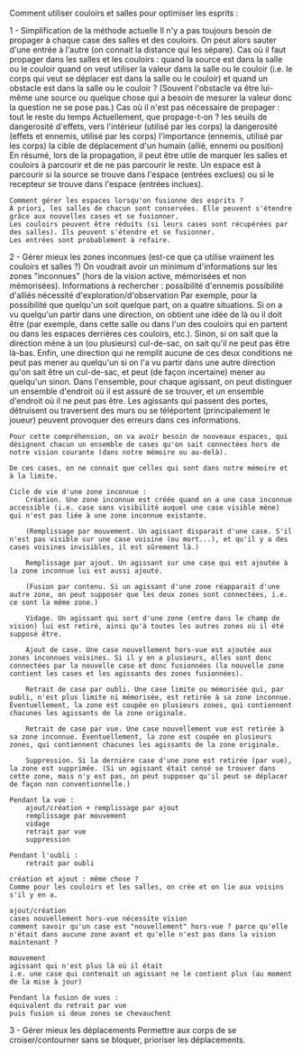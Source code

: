 Comment utiliser couloirs et salles pour optimiser les esprits :

1 - Simplification de la méthode actuelle
    Il n'y a pas toujours besoin de propager à chaque case des salles et des couloirs. On peut alors sauter d'une entrée à l'autre (on connait la distance qui les sépare).
    Cas où il faut propager dans les salles et les couloirs :
        quand la source est dans la salle ou le couloir
        quand on veut utiliser la valeur dans la salle ou le couloir (i.e. le corps qui veut se déplacer est dans la salle ou le couloir)
        et quand un obstacle est dans la salle ou le couloir ? (Souvent l'obstacle va être lui-même une source ou quelque chose qui a besoin de mesurer la valeur donc la question ne se pose pas.)
    Cas où il n'est pas nécessaire de propager :
        tout le reste du temps
    Actuellement, que propage-t-on ?
        les seuils de dangerosité d'effets, vers l'intérieur (utilisé par les corps)
        la dangerosité (effets et ennemis, utilisé par les corps)
        l'importance (ennemis, utilisé par les corps)
        la cible de déplacement d'un humain (allié, ennemi ou position)
    En résumé, lors de la propagation, il peut être utile de marquer les salles et couloirs à parcourir et de ne pas parcourir le reste.
    Un espace est à parcourir si la source se trouve dans l'espace (entrées exclues) ou si le recepteur se trouve dans l'espace (entrées inclues).

    Comment gérer les espaces lorsqu'on fusionne des esprits ?
    À priori, les salles de chacun sont conservées. Elle peuvent s'étendre grâce aux nouvelles cases et se fusionner.
    Les couloirs peuvent être réduits (si leurs cases sont récupérées par des salles). Ils peuvent s'étendre et se fusionner.
    Les entrées sont probablement à refaire.

2 - Gérer mieux les zones inconnues (est-ce que ça utilise vraiment les couloirs et salles ?)
    On voudrait avoir un minimum d'informations sur les zones "inconnues" (hors de la vision active, mémorisées et non mémorisées).
    Informations à rechercher :
        possibilité d'ennemis
        possibilité d'alliés
        nécessité d'exploration/d'observation
    Par exemple, pour la possibilité que quelqu'un soit quelque part, on a quatre situations. Si on a vu quelqu'un partir dans une direction, on obtient une idée de là ou il doit être (par exemple, dans cette salle ou dans l'un des couloirs qui en partent ou dans les espaces derrières ces couloirs, etc.). Sinon, si on sait que la direction mène à un (ou plusieurs) cul-de-sac, on sait qu'il ne peut pas être là-bas. Enfin, une direction qui ne remplit aucune de ces deux conditions ne peut pas mener au quelqu'un si on l'a vu partir dans une autre direction qu'on sait être un cul-de-sac, et peut (de façon incertaine) mener au quelqu'un sinon.
    Dans l'ensemble, pour chaque agissant, on peut distinguer un ensemble d'endroit où il est assuré de se trouver, et un ensemble d'endroit où il ne peut pas être.
    Les agissants qui passent des portes, détruisent ou traversent des murs ou se téléportent (principalement le joueur) peuvent provoquer des erreurs dans ces informations.

    Pour cette compréhension, on va avoir besoin de nouveaux espaces, qui désignent chacun un ensemble de cases qu'on sait connectées hors de notre vision courante (dans notre mémoire ou au-delà).

    De ces cases, on ne connait que celles qui sont dans notre mémoire et à la limite.

    Cicle de vie d'une zone inconnue :
        Création. Une zone inconnue est créée quand on a une case inconnue accessible (i.e. case sans visibilité auquel une case visible mène) qui n'est pas liée à une zone inconnue existante.
        
        (Remplissage par mouvement. Un agissant disparait d'une case. S'il n'est pas visible sur une case voisine (ou mort...), et qu'il y a des cases voisines invisibles, il est sûrement là.)

        Remplissage par ajout. Un agissant sur une case qui est ajoutée à la zone inconnue lui est aussi ajouté.
        
        (Fusion par contenu. Si un agissant d'une zone réapparait d'une autre zone, on peut supposer que les deux zones sont connectées, i.e. ce sont la même zone.)
        
        Vidage. Un agissant qui sort d'une zone (entre dans le champ de vision) lui est retiré, ainsi qu'à toutes les autres zones où il été supposé être.
        
        Ajout de case. Une case nouvellement hors-vue est ajoutée aux zones inconnues voisines. Si il y en a plusieurs, elles sont donc connectées par la nouvelle case et donc fusionnées (la nouvelle zone contient les cases et les agissants des zones fusionnées).
        
        Retrait de case par oubli. Une case limite ou mémorisée qui, par oubli, n'est plus limite ni mémorisée, est retirée à sa zone inconnue. Éventuellement, la zone est coupée en plusieurs zones, qui contiennent chacunes les agissants de la zone originale.
        
        Retrait de case par vue. Une case nouvellement vue est retirée à sa zone inconnue. Éventuellement, la zone est coupée en plusieurs zones, qui contiennent chacunes les agissants de la zone originale.
        
        Suppression. Si la dernière case d'une zone est retirée (par vue), la zone est supprimée. (Si un agissant était censé se trouver dans cette zone, mais n'y est pas, on peut supposer qu'il peut se déplacer de façon non conventionnelle.)

    Pendant la vue :
        ajout/création + remplissage par ajout
        remplissage par mouvement
        vidage
        retrait par vue
        suppression

    Pendant l'oubli :
        retrait par oubli

    création et ajout : même chose ?
    Comme pour les couloirs et les salles, on crée et on lie aux voisins s'il y en a.

    ajout/création
    cases nouvellement hors-vue nécessite vision
    comment savoir qu'un case est "nouvellement" hors-vue ? parce qu'elle n'était dans aucune zone avant et qu'elle n'est pas dans la vision maintenant ?

    mouvement
    agissant qui n'est plus là où il était
    i.e. une case qui contenait un agissant ne le contient plus (au moment de la mise à jour)

    Pendant la fusion de vues :
    équivalent du retrait par vue
    puis fusion si deux zones se chevauchent

3 - Gérer mieux les déplacements
    Permettre aux corps de se croiser/contourner sans se bloquer, prioriser les déplacements.

